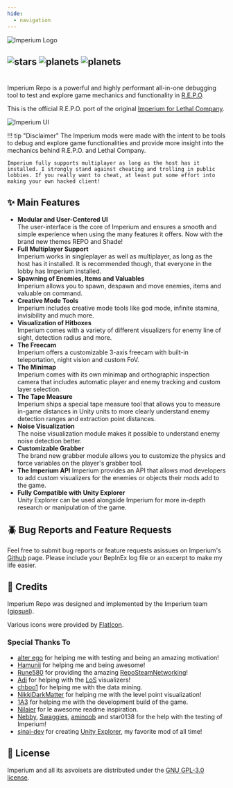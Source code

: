 ```yaml
---
hide:
  - navigation
---
```


![Imperium Logo](https://github.com/giosuel/imperium-repo/blob/development/assets/imperium-repo_full_alpha.png?raw=true)

![stars](https://img.shields.io/github/stars/giosuel/imperium-repo?style=for-the-badge&color=609e9f)
![planets](https://img.shields.io/badge/planets-420-purple?style=for-the-badge&color=609e9f)
![planets](https://img.shields.io/badge/moons-69k-purple?style=for-the-badge&color=609e9f)
---

#

Imperium Repo is a powerful and highly performant all-in-one debugging tool to test and explore game mechanics and functionality in [R.E.P.O](https://store.steampowered.com/app/3241660/REPO/). 

This is the official R.E.P.O. port of the original [Imperium for Lethal Company](https://github.com/giosuel/imperium).

![Imperium UI](https://github.com/giosuel/imperium-repo/blob/development/assets/screenshots/imperium.png?raw=true)

!!! tip "Disclaimer"
    The Imperium mods were made with the intent to be tools to debug and explore game functionalities and provide more insight into the mechanics behind R.E.P.O. and Lethal Company.

    Imperium fully supports multiplayer as long as the host has it installed. I strongly stand against cheating and trolling in public lobbies. If you really want to cheat, at least put some effort into making your own hacked client!

## ✨ Main Features

* **Modular and User-Centered UI**  
    The user-interface is the core of Imperium and ensures a smooth and simple experience when using the many features it offers. Now with the brand new themes REPO and Shade!
* **Full Multiplayer Support**  
    Imperium works in singleplayer as well as multiplayer, as long as the host has it installed. It is recommended though, that everyone in the lobby has Imperium installed.
* **Spawning of Enemies, Items and Valuables**  
    Imperium allows you to spawn, despawn and move enemies, items and valuable on command.
* **Creative Mode Tools**  
    Imperium includes creative mode tools like god mode, infinite stamina, invisibility and much more.
* **Visualization of Hitboxes**  
    Imperium comes with a variety of different visualizers for enemy line of sight, detection radius and more.
* **The Freecam**  
    Imperium offers a customizable 3-axis freecam with built-in teleportation, night vision and custom FoV.
* **The Minimap**  
    Imperium comes with its own minimap and orthographic inspection camera that includes automatic player and enemy tracking and custom layer selection.
* **The Tape Measure**  
    Imperium ships a special tape measure tool that allows you to measure in-game distances in Unity units to more clearly understand enemy detection ranges and extraction point distances.
* **Noise Visualization**  
    The noise visualization module makes it possible to understand enemy noise detection better.
* **Customizable Grabber**  
    The brand new grabber module allows you to customize the physics and force variables on the player's grabber tool.
* **The Imperium API**
    Imperium provides an API that allows mod developers to add custom visualizers for the enemies or objects their mods add to the game.
* **Fully Compatible with Unity Explorer**  
    Unity Explorer can be used alongside Imperium for more in-depth research or manipulation of the game.

## 🪲 Bug Reports and Feature Requests

Feel free to submit bug reports or feature requests asissues on Imperium's [Github](https://github.com/giosuel/imperium-repo/issues) page. Please include your BepInEx log file or an excerpt to make my life easier.

## 🙏 Credits

Imperium Repo was designed and implemented by the Imperium team ([giosuel](https://github.com/giosuel)).

Various icons were provided by [FlatIcon](https://www.flaticon.com/).

### Special Thanks To

- [alter ego](https://www.youtube.com/@alteregosocial) for helping me with testing and being an amazing motivation!
- [Hamunii](https://github.com/hamunii) for helping me and being awesome!
- [Rune580](https://github.com/Rune580) for providing the amazing [RepoSteamNetworking](https://github.com/Rune580/RepoSteamNetworking)!
- [Adi](https://thunderstore.io/c/lethal-company/p/AdiBTW/) for helping with the [LoS](https://github.com/AdalynBlack/LC-EnemyDebug) visualizers!
- [chboo1](https://github.com/chboo1-chickadoo) for helping me with the data mining.
- [NikkiDarkMatter](https://www.youtube.com/@NikkiDarkMatter) for helping me with the level point visualization!
- [1A3](https://github.com/1A3Dev) for helping me with the development build of the game.
- [Nilaier](https://github.com/NilaierMusic) for le awesome readme inspiration.
- [Nebby](https://github.com/nebulaetrix), [Swaggies](https://thunderstore.io/c/lethal-company/p/Swaggies), [aminoob](https://thunderstore.io/c/lethal-company/p/aminoob/) and star0138 for the help with the testing of Imperium!
- [sinai-dev](https://github.com/sinai-dev) for creating [Unity Explorer](https://github.com/sinai-dev/UnityExplorer), my favorite mod of all time!

## 📜 License

Imperium and all its asvoisets are distributed under the [GNU GPL-3.0 license](https://www.gnu.org/licenses/gpl-3.0.en.html).
